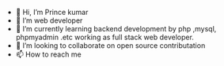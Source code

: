 - 👋 Hi, I’m Prince kumar
- 👀 I’m web developer 
- 🌱 I’m currently learning backend development by php ,mysql, phpmyadmin .etc working as full stack web developer.
- 💞️ I’m looking to collaborate on open source contributation
- 📫 How to reach me 

<!---
erprincekumarofficial/erprincekumarofficial is a ✨ special ✨ repository because its `README.md` (this file) appears on your GitHub profile.
You can click the Preview link to take a look at your changes.
--->
